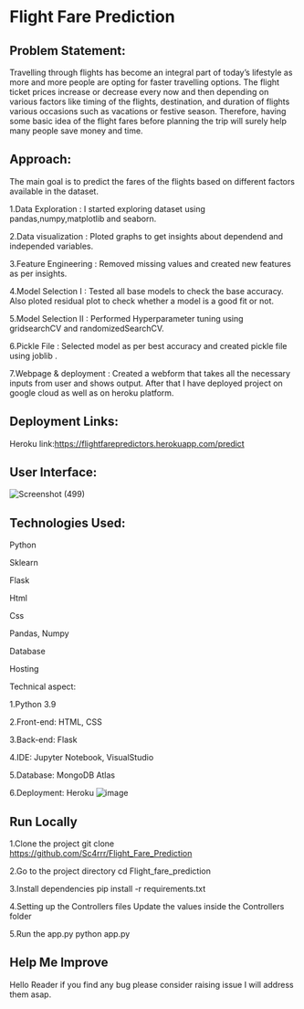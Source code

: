 # Flight Fare Prediction

## Problem Statement:
Travelling through flights has become an integral part of today’s lifestyle as more and more people are opting for faster travelling options. The flight ticket prices increase or decrease every now and then depending on various factors like timing of the flights, destination, and duration of flights various occasions such as vacations or festive season. Therefore, having some basic idea of the flight fares before planning the trip will surely help many people save money and time.

## Approach:
The main goal is to predict the fares of the flights based on different factors available in the dataset.

1.Data Exploration : I started exploring dataset using pandas,numpy,matplotlib and seaborn.

2.Data visualization : Ploted graphs to get insights about dependend and independed variables.

3.Feature Engineering : Removed missing values and created new features as per insights.

4.Model Selection I : Tested all base models to check the base accuracy.
Also ploted residual plot to check whether a model is a good fit or not.

5.Model Selection II : Performed Hyperparameter tuning using gridsearchCV and randomizedSearchCV.

6.Pickle File : Selected model as per best accuracy and created pickle file using joblib .

7.Webpage & deployment : Created a webform that takes all the necessary inputs from user and shows output.
After that I have deployed project on google cloud as well as on heroku platform.

## Deployment Links:
Heroku link:https://flightfarepredictors.herokuapp.com/predict

## User Interface:
![Screenshot (499)](https://user-images.githubusercontent.com/62504908/134799815-8e647e0a-b836-4c9c-a06d-74f10f23596b.png)


## Technologies Used:
Python

Sklearn

Flask

Html

Css

Pandas, Numpy

Database

Hosting

Technical aspect:

1.Python 3.9

2.Front-end: HTML, CSS

3.Back-end: Flask

4.IDE: Jupyter Notebook, VisualStudio

5.Database: MongoDB Atlas

6.Deployment: Heroku
![image](https://user-images.githubusercontent.com/62504908/134799801-4018e369-5911-4ad8-a356-d25ded29dc46.png)


## Run Locally
1.Clone the project
git clone https://github.com/Sc4rrr/Flight_Fare_Prediction

2.Go to the project directory
cd Flight_fare_prediction

3.Install dependencies
pip install -r requirements.txt

4.Setting up the Controllers files
Update the values inside the Controllers folder

5.Run the app.py
python app.py

## Help Me Improve
Hello Reader if you find any bug please consider raising issue I will address them asap.
